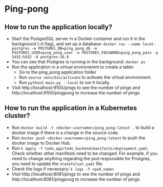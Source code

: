 # Ping-pong

## How to run the application locally?
- Start the PostgreSQL server in a Docker container and run it in the background (-d flag), and set up a database: `docker run --name local-postgres -e POSTGRES_DB=ping_pong_db -e POSTGRES_USER=ping_pong_user -e POSTGRES_PASSWORD=ping_pong_pass -p 5432:5432 -d postgres:16.9`
- You can see that Postgres is running in the background: `docker ps`
- Run the application in a virtual environemnt to create a table:
    - Go to the ping_pong application folder
    - Run `source venv/bin/activate` to activate the virtual environment.
    - Run `python3 main.py --local` to run it locally.
- Visit http://localhost:9100/pings to see the number of pings and http://localhost:9100/pingpong to increase the number of pings.

## How to run the application in a Kubernetes cluster?
- Run `docker build -t <docker-username>/ping_pong:latest .` to build a docker image if there is a change in the source code.
- Run `docker push <docker-username>/ping_pong:latest` to push the docker image to Docker Hub.
- Run `k apply -f todo_app/todo_backend/manifests/deployment.yaml`. Check whether other manifests need to be changed. For example, if you need to change anything regarding the pod responsible for Postgres, you need to update the `statefulset.yaml` file.
- Check the logs if necessary: `k logs -f <pod_name>`
- Visit http://localhost:8081/pings to see the number of pings and http://localhost:8081/pingpong to increase the number of pings.